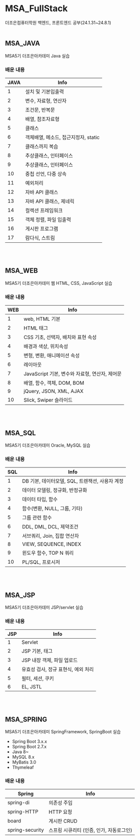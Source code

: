 # MSA_FullStack
더조은컴퓨터학원 백엔드, 프론트엔드 공부(24.1.31~24.8.1)
<br><br>

## MSA_JAVA
MSA5기 더조은아카데미 Java 실습
<br>

### 배운 내용
| JAVA | Info |
| ------ | ------ |
| 1 | 설치 및 기본입출력 |
| 2 | 변수, 자료형, 연산자 |
| 3 | 조건문, 반복문 |
| 4 | 배열, 참조자료형 |
| 5 | 클래스 |
| 6 | 객체배열, 메소드, 접근지정자, static |
| 7 | 클래스까지 복습 |
| 8 | 추상클래스, 인터페이스 |
| 9 | 추상클래스, 인터페이스 |
| 10 | 중첩 선언, 다중 상속 |
| 11 | 예외처리 |
| 12 | 자바 API 클래스 |
| 13 | 자바 API 클래스, 제네릭 |
| 14 | 컬렉션 프레임워크 |
| 15 | 객체 정렬, 파일 입출력 |
| 16 | 게시판 프로그램 |
| 17 | 람다식, 스트림 |

<br><br>


## MSA_WEB
MSA5기 더조은아카데미 웹 HTML, CSS, JavaScript 실습
<br>

### 배운 내용
| WEB | Info |
| ------ | ------ |
| 1 | web, HTML 기본 |
| 2 | HTML 태그 |
| 3 | CSS 기초, 선택자, 배치와 표현 속성 |
| 4 | 배경과 색상, 위치속성 |
| 5 | 변형, 변환, 애니메이션 속성 |
| 6 | 레이아웃 |
| 7 | JavaScript 기본, 변수와 자료형, 연산자, 제어문 |
| 8 | 배열, 함수, 객체, DOM, BOM |
| 9 | jQuery, JSON, XML, AJAX |
| 10 | Slick, Swiper 슬라이드 |

<br><br>


## MSA_SQL
MSA5기 더조은아카데미 Oracle, MySQL 실습
<br>

### 배운 내용
| SQL | Info |
| ------ | ------ |
| 1 | DB 기본, 데이터모델, SQL, 트렌잭션, 사용자 계정 |
| 2 | 데이터 모델링, 정규화, 반정규화 |
| 3 | 데이터 타입, 함수 |
| 4 | 함수(변환, NULL, 그룹, 기타) |
| 5 | 그룹 관련 함수 |
| 6 | DDL, DML, DCL, 제약조건 |
| 7 | 서브쿼리, Join, 집합 연산자 |
| 8 | VIEW, SEQUENCE, INDEX |
| 9 | 윈도우 함수, TOP N 쿼리 |
| 10 | PL/SQL, 프로시저 |

<br><br>


## MSA_JSP
MSA5기 더조은아카데미 JSP/servlet 실습
<br>

### 배운 내용
| JSP | Info |
| ------ | ------ |
| 1 | Servlet |
| 2 | JSP 기본, 태그 |
| 3 | JSP 내장 객체, 파일 업로드 |
| 4 | 유효성 검사, 정규 표현식, 예외 처리 |
| 5 | 필터, 세션, 쿠키 |
| 6 | EL, JSTL |

<br><br>


## MSA_SPRING
MSA5기 더조은아카데미 SpringFramework, SpringBoot 실습
<br>

- Spring Boot 3.x.x
- Spring Boot 2.7.x
- Java 8~
- MySQL 8.x
- MyBatis 3.0
- Thymeleaf

### 배운 내용
| Spring | Info |
| ------ | ------ |
| spring-di | 의존성 주입 |
| spring-HTTP | HTTP 요청 |
| board | 게시판 CRUD |
| spring-security | 스프링 시큐리티 (인증, 인가, 자동로그인) |

<br><br>

